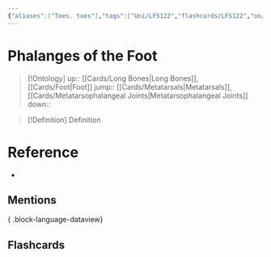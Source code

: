 ```yaml
---
{"aliases":["Toes. toes"],"tags":["Uni/LFS122","flashcards/LFS122","on/Science/Biology/Anatomy"],"dg-publish":true,"permalink":"/cards/phalanges-of-the-foot/","dgPassFrontmatter":true}
---
```


# Phalanges of the Foot

> [!Ontology]
> up:: [[Cards/Long Bones\|Long Bones]], [[Cards/Foot\|Foot]]
> jump:: [[Cards/Metatarsals\|Metatarsals]], [[Cards/Metatarsophalangeal Joints\|Metatarsophalangeal Joints]]
> down:: 

> [!Definition] Definition

# Reference

- 

## Mentions


{ .block-language-dataview}

## Flashcards